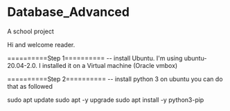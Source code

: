 # Database_Advanced
A school project

Hi and welcome reader. 


==========Step 1==========
-- install Ubuntu. I'm using ubuntu-20.04-2.0. I installed it on a Virtual machine (Oracle vmbox)

==========Step 2==========
-- install python 3 on ubuntu you can do that as followed

sudo apt update
sudo apt -y upgrade
sudo apt install -y python3-pip
